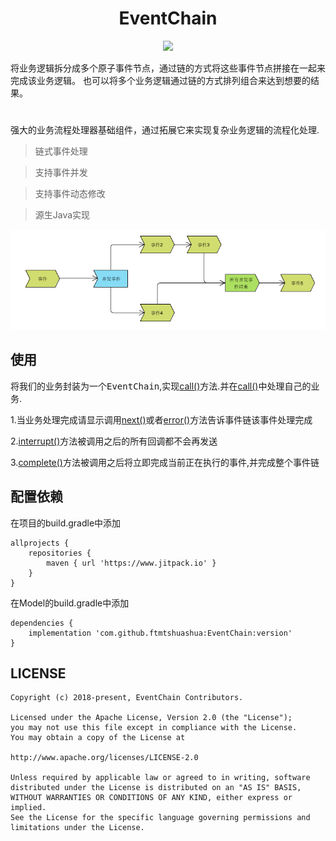 

<h1 align="center">EventChain</h1>
<div align="center">

[![](https://jitpack.io/v/ftmtshuashua/EventChain.svg)](https://jitpack.io/#ftmtshuashua/EventChain)

</div>

将业务逻辑拆分成多个原子事件节点，通过链的方式将这些事件节点拼接在一起来完成该业务逻辑。
也可以将多个业务逻辑通过链的方式排列组合来达到想要的结果。


#
强大的业务流程处理器基础组件，通过拓展它来实现复杂业务逻辑的流程化处理.

>链式事件处理

>支持事件并发

>支持事件动态修改

>源生Java实现


![EventChain](https://github.com/ftmtshuashua/EventChain/blob/master/resouce/flow.png)


## 使用
将我们的业务封装为一个<kbd>EventChain</kbd>,实现[call()]()方法.并在[call()]()中处理自己的业务.

1.当业务处理完成请显示调用[next()]()或者[error()]()方法告诉事件链该事件处理完成

2.[interrupt()]()方法被调用之后的所有回调都不会再发送

3.[complete()]()方法被调用之后将立即完成当前正在执行的事件,并完成整个事件链


## 配置依赖

在项目的build.gradle中添加
```
allprojects {
    repositories {
        maven { url 'https://www.jitpack.io' }
    }
}
```
在Model的build.gradle中添加
```
dependencies {
    implementation 'com.github.ftmtshuashua:EventChain:version'
}
```


## LICENSE

```
Copyright (c) 2018-present, EventChain Contributors.

Licensed under the Apache License, Version 2.0 (the "License");
you may not use this file except in compliance with the License.
You may obtain a copy of the License at

http://www.apache.org/licenses/LICENSE-2.0

Unless required by applicable law or agreed to in writing, software
distributed under the License is distributed on an "AS IS" BASIS,
WITHOUT WARRANTIES OR CONDITIONS OF ANY KIND, either express or implied.
See the License for the specific language governing permissions and
limitations under the License.
```




